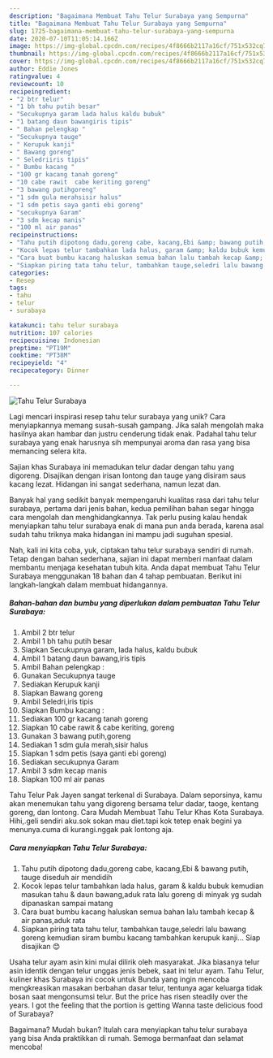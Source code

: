 ```yaml
---
description: "Bagaimana Membuat Tahu Telur Surabaya yang Sempurna"
title: "Bagaimana Membuat Tahu Telur Surabaya yang Sempurna"
slug: 1725-bagaimana-membuat-tahu-telur-surabaya-yang-sempurna
date: 2020-07-10T11:05:14.166Z
image: https://img-global.cpcdn.com/recipes/4f8666b2117a16cf/751x532cq70/tahu-telur-surabaya-foto-resep-utama.jpg
thumbnail: https://img-global.cpcdn.com/recipes/4f8666b2117a16cf/751x532cq70/tahu-telur-surabaya-foto-resep-utama.jpg
cover: https://img-global.cpcdn.com/recipes/4f8666b2117a16cf/751x532cq70/tahu-telur-surabaya-foto-resep-utama.jpg
author: Eddie Jones
ratingvalue: 4
reviewcount: 10
recipeingredient:
- "2 btr telur"
- "1 bh tahu putih besar"
- "Secukupnya garam lada halus kaldu bubuk"
- "1 batang daun bawangiris tipis"
- " Bahan pelengkap "
- "Secukupnya tauge"
- " Kerupuk kanji"
- " Bawang goreng"
- " Seledriiris tipis"
- " Bumbu kacang "
- "100 gr kacang tanah goreng"
- "10 cabe rawit  cabe keriting goreng"
- "3 bawang putihgoreng"
- "1 sdm gula merahsisir halus"
- "1 sdm petis saya ganti ebi goreng"
- "secukupnya Garam"
- "3 sdm kecap manis"
- "100 ml air panas"
recipeinstructions:
- "Tahu putih dipotong dadu,goreng cabe, kacang,Ebi &amp; bawang putih, tauge diseduh air mendidih"
- "Kocok lepas telur tambahkan lada halus, garam &amp; kaldu bubuk kemudian masukan tahu &amp; daun bawang,aduk rata lalu goreng di minyak yg sudah dipanaskan sampai matang"
- "Cara buat bumbu kacang haluskan semua bahan lalu tambah kecap &amp; air panas,aduk rata"
- "Siapkan piring tata tahu telur, tambahkan tauge,seledri lalu bawang goreng kemudian siram bumbu kacang tambahkan kerupuk kanji... Siap disajikan 😊"
categories:
- Resep
tags:
- tahu
- telur
- surabaya

katakunci: tahu telur surabaya 
nutrition: 107 calories
recipecuisine: Indonesian
preptime: "PT19M"
cooktime: "PT38M"
recipeyield: "4"
recipecategory: Dinner

---
```



![Tahu Telur Surabaya](https://img-global.cpcdn.com/recipes/4f8666b2117a16cf/751x532cq70/tahu-telur-surabaya-foto-resep-utama.jpg)

Lagi mencari inspirasi resep tahu telur surabaya yang unik? Cara menyiapkannya memang susah-susah gampang. Jika salah mengolah maka hasilnya akan hambar dan justru cenderung tidak enak. Padahal tahu telur surabaya yang enak harusnya sih mempunyai aroma dan rasa yang bisa memancing selera kita.

Sajian khas Surabaya ini memadukan telur dadar dengan tahu yang digoreng. Disajikan dengan irisan lontong dan tauge yang disiram saus kacang lezat. Hidangan ini sangat sederhana, namun lezat dan.

Banyak hal yang sedikit banyak mempengaruhi kualitas rasa dari tahu telur surabaya, pertama dari jenis bahan, kedua pemilihan bahan segar hingga cara mengolah dan menghidangkannya. Tak perlu pusing kalau hendak menyiapkan tahu telur surabaya enak di mana pun anda berada, karena asal sudah tahu triknya maka hidangan ini mampu jadi suguhan spesial.


Nah, kali ini kita coba, yuk, ciptakan tahu telur surabaya sendiri di rumah. Tetap dengan bahan sederhana, sajian ini dapat memberi manfaat dalam membantu menjaga kesehatan tubuh kita. Anda dapat membuat Tahu Telur Surabaya menggunakan 18 bahan dan 4 tahap pembuatan. Berikut ini langkah-langkah dalam membuat hidangannya.

<!--inarticleads1-->

##### Bahan-bahan dan bumbu yang diperlukan dalam pembuatan Tahu Telur Surabaya:

1. Ambil 2 btr telur
1. Ambil 1 bh tahu putih besar
1. Siapkan Secukupnya garam, lada halus, kaldu bubuk
1. Ambil 1 batang daun bawang,iris tipis
1. Ambil  Bahan pelengkap :
1. Gunakan Secukupnya tauge
1. Sediakan  Kerupuk kanji
1. Siapkan  Bawang goreng
1. Ambil  Seledri,iris tipis
1. Siapkan  Bumbu kacang :
1. Sediakan 100 gr kacang tanah goreng
1. Siapkan 10 cabe rawit &amp; cabe keriting, goreng
1. Gunakan 3 bawang putih,goreng
1. Sediakan 1 sdm gula merah,sisir halus
1. Siapkan 1 sdm petis (saya ganti ebi goreng)
1. Sediakan secukupnya Garam
1. Ambil 3 sdm kecap manis
1. Siapkan 100 ml air panas


Tahu Telur Pak Jayen sangat terkenal di Surabaya. Dalam seporsinya, kamu akan menemukan tahu yang digoreng bersama telur dadar, taoge, kentang goreng, dan lontong. Cara Mudah Membuat Tahu Telur Khas Kota Surabaya. Hihi,.geli sendiri aku.sok sokan mau diet.tapi kok tetep enak begini ya menunya.cuma di kurangi.nggak pak lontong aja. 

<!--inarticleads2-->

##### Cara menyiapkan Tahu Telur Surabaya:

1. Tahu putih dipotong dadu,goreng cabe, kacang,Ebi &amp; bawang putih, tauge diseduh air mendidih
1. Kocok lepas telur tambahkan lada halus, garam &amp; kaldu bubuk kemudian masukan tahu &amp; daun bawang,aduk rata lalu goreng di minyak yg sudah dipanaskan sampai matang
1. Cara buat bumbu kacang haluskan semua bahan lalu tambah kecap &amp; air panas,aduk rata
1. Siapkan piring tata tahu telur, tambahkan tauge,seledri lalu bawang goreng kemudian siram bumbu kacang tambahkan kerupuk kanji... Siap disajikan 😊


Usaha telur ayam asin kini mulai dilirik oleh masyarakat. Jika biasanya telur asin identik dengan telur unggas jenis bebek, saat ini telur ayam. Tahu Telur, kuliner khas Surabaya ini cocok untuk Bunda yang ingin mencoba mengkreasikan masakan berbahan dasar telur, tentunya agar keluarga tidak bosan saat mengonsumsi telur. But the price has risen steadily over the years. I got the feeling that the portion is getting Wanna taste delicious food of Surabaya? 

Bagaimana? Mudah bukan? Itulah cara menyiapkan tahu telur surabaya yang bisa Anda praktikkan di rumah. Semoga bermanfaat dan selamat mencoba!
